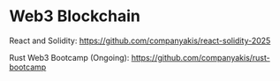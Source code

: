 # Web3 Blockchain

React and Solidity:
https://github.com/companyakis/react-solidity-2025

Rust Web3 Bootcamp (Ongoing):
https://github.com/companyakis/rust-bootcamp







